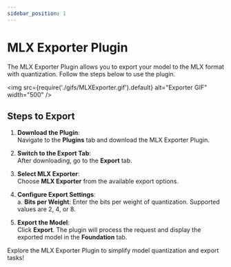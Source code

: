 ```yaml
---
sidebar_position: 1
---
```

# MLX Exporter Plugin

The MLX Exporter Plugin allows you to export your model to the MLX format with quantization. Follow the steps below to use the plugin.

<img src={require('./gifs/MLXExporter.gif').default} alt="Exporter GIF" width="500" />

## Steps to Export

1. **Download the Plugin**:  
   Navigate to the **Plugins** tab and download the MLX Exporter Plugin.

2. **Switch to the Export Tab**:  
   After downloading, go to the **Export** tab.

3. **Select MLX Exporter**:  
   Choose **MLX Exporter** from the available export options.

4. **Configure Export Settings**:  
   a. **Bits per Weight**: Enter the bits per weight of quantization. Supported values are 2, 4, or 8.

5. **Export the Model**:  
   Click **Export**. The plugin will process the request and display the exported model in the **Foundation** tab.

Explore the MLX Exporter Plugin to simplify model quantization and export tasks!
